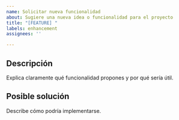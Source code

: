 ```yaml
---
name: Solicitar nueva funcionalidad
about: Sugiere una nueva idea o funcionalidad para el proyecto
title: "[FEATURE] "
labels: enhancement
assignees: ''

---
```


## Descripción
Explica claramente qué funcionalidad propones y por qué sería útil.

## Posible solución
Describe cómo podría implementarse.